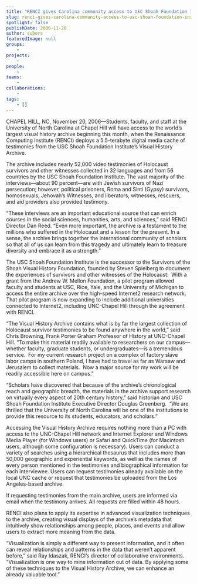 ```yaml
---
title: "RENCI gives Carolina community access to USC Shoah Foundation Institute’s Visual History Archive"
slug: renci-gives-carolina-community-access-to-usc-shoah-foundation-institutes-visual-history-archive
spotlight: false
publishDate: 2006-11-20
author: subers
featuredImage: null
groups:
    - 
projects:
    - 
people:
    - 
teams: 
    - 
collaborations:
    - 
tags:
    - []
---
```

CHAPEL HILL, NC, November 20, 2006—Students, faculty, and staff at the University of North Carolina at Chapel Hill will have access to the world’s largest visual history archive beginning this month, when the Renaissance Computing Institute (RENCI) deploys a 5.5-terabyte digital media cache of testimonies from the USC Shoah Foundation Institute’s Visual History Archive.<!--more-->

The archive includes nearly 52,000 video testimonies of Holocaust survivors and other witnesses collected in 32 languages and from 56 countries by the USC Shoah Foundation Institute. The vast majority of the interviews—about 90 percent—are with Jewish survivors of Nazi persecution; however, political prisoners, Roma and Sinti (Gypsy) survivors, homosexuals, Jehovah’s Witnesses, and liberators, witnesses, rescuers, and aid providers also provided testimony.

“These interviews are an important educational source that can enrich courses in the social sciences, humanities, arts, and sciences,” said RENCI Director Dan Reed. “Even more important, the archive is a testament to the millions who suffered in the Holocaust and a lesson for the present. In a sense, the archive brings together the international community of scholars so that all of us can learn from this tragedy and ultimately learn to treasure diversity and embrace it as a strength.”

The USC Shoah Foundation Institute is the successor to the Survivors of the Shoah Visual History Foundation, founded by Steven Spielberg to document the experiences of survivors and other witnesses of the Holocaust.  With a grant from the Andrew W. Mellon Foundation, a pilot program allowed faculty and students at USC, Rice, Yale, and the University of Michigan to access the entire archive over the high-speed Internet2 research network. That pilot program is now expanding to include additional universities connected to Internet2, including UNC-Chapel Hill through the agreement with RENCI.

“The Visual History Archive contains what is by far the largest collection of Holocaust survivor testimonies to be found anywhere in the world,” said Chris Browning, Frank Porter Graham Professor of History at UNC-Chapel Hill. “To make this material readily available to researchers on our campus—whether faculty, graduate students, or undergraduates—is a tremendous service.  For my current research project on a complex of factory slave labor camps in southern Poland, I have had to travel as far as Warsaw and Jerusalem to collect materials.  Now a major source for my work will be readily accessible here on campus."

“Scholars have discovered that because of the archive’s chronological reach and geographic breadth, the materials in the archive support research on virtually every aspect of 20th century history,” said historian and USC Shoah Foundation Institute Executive Director Douglas Greenberg.  “We are thrilled that the University of North Carolina will be one of the institutions to provide this resource to its students, educators, and scholars.”

Accessing the Visual History Archive requires nothing more than a PC with access to the UNC-Chapel Hill network and Internet Explorer and Windows Media Player (for Windows users) or Safari and QuickTime (for Macintosh users, although some configuration is necessary). Users can conduct a variety of searches using a hierarchical thesaurus that includes more than 50,000 geographic and experiential keywords, as well as the names of every person mentioned in the testimonies and biographical information for each interviewee. Users can request testimonies already available on the local UNC cache or request that testimonies be uploaded from the Los Angeles-based archive.

If requesting testimonies from the main archive, users are informed via email when the testimony arrives. All requests are filled within 48 hours.

RENCI also plans to apply its expertise in advanced visualization techniques to the archive, creating visual displays of the archive’s metadata that intuitively show relationships among people, places, and events and allow users to extract more meaning from the data.

“Visualization is simply a different way to present information, and it often can reveal relationships and patterns in the data that weren’t apparent before,” said Ray Idaszak, RENCI’s director of collaborative environments. “Visualization is one way to mine information out of data. By applying some of these techniques to the Visual History Archive, we can enhance an already valuable tool.”
